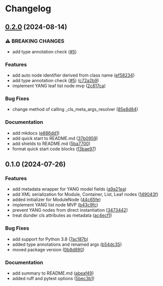 # Changelog

## [0.2.0](https://github.com/nomios-opensource/yapyang/compare/v0.1.0...v0.2.0) (2024-08-14)


### ⚠ BREAKING CHANGES

* add type annotation check ([#5](https://github.com/nomios-opensource/yapyang/issues/5))

### Features

* add auto node identifier derived from class name ([ef58234](https://github.com/nomios-opensource/yapyang/commit/ef58234b355dcf5499b5a3fead62a473a7d70f01))
* add type annotation check ([#5](https://github.com/nomios-opensource/yapyang/issues/5)) ([c72a2b9](https://github.com/nomios-opensource/yapyang/commit/c72a2b9766e2aa4508fe1de0e6da265adb4bb639))
* implement YANG leaf list node mvp ([2c817ca](https://github.com/nomios-opensource/yapyang/commit/2c817ca0b52efc79021b2c7de15df3cda909b7d4))


### Bug Fixes

* change method of calling _cls_meta_args_resolver ([85e8d84](https://github.com/nomios-opensource/yapyang/commit/85e8d84b38067a102b127dc97693a2b5d1e1bec0))


### Documentation

* add mkdocs ([e886dd1](https://github.com/nomios-opensource/yapyang/commit/e886dd177a33eeed38501cf4b71996406c7936e7))
* add quick start to README.md ([37b0959](https://github.com/nomios-opensource/yapyang/commit/37b095938938c2f934e2566e990f7213b801a185))
* add shields to README.md ([5ba7700](https://github.com/nomios-opensource/yapyang/commit/5ba7700d8943adf97e9fdba76c18e884bc0275c3))
* format quick start code blocks ([f3bae97](https://github.com/nomios-opensource/yapyang/commit/f3bae97674ce3d02c0ea21a5c95f4f661cd7e12e))

## 0.1.0 (2024-07-26)


### Features

* add metadata wrapper for YANG model fields ([a9a21ea](https://github.com/nomios-opensource/yapyang/commit/a9a21eafd9f41fc09538f52a91acfbd063e12952))
* add XML serialization for Module, Container, List, Leaf nodes ([149043f](https://github.com/nomios-opensource/yapyang/commit/149043fc3ed2928f37cb0f356dc289c50bd1f96a))
* added initializer for ModuleNode ([44c65fe](https://github.com/nomios-opensource/yapyang/commit/44c65fe72f144f6a320427e13b3eb6ba5d9c0a76))
* implement YANG list node MVP ([b43c9fc](https://github.com/nomios-opensource/yapyang/commit/b43c9fcf00b8409b4e03d98e35c12e849d0357c1))
* prevent YANG nodes from direct instantiation ([3473442](https://github.com/nomios-opensource/yapyang/commit/34734426faa8a5cee1438dec7b7e4b05050f07bf))
* treat dunder cls attributes as metadata ([ac4ecf1](https://github.com/nomios-opensource/yapyang/commit/ac4ecf1ef65a601c9fa00f24fa2f24c39da72381))


### Bug Fixes

* add support for Python 3.8 ([7ac187b](https://github.com/nomios-opensource/yapyang/commit/7ac187ba34a1b6fc9fd9571d759efbc5a3954b33))
* added type annotations and renamed args ([b54dc35](https://github.com/nomios-opensource/yapyang/commit/b54dc351f2c8e727b803b81c5aa68b34284d6ce0))
* moved package version ([0b8d890](https://github.com/nomios-opensource/yapyang/commit/0b8d890ccbfb6bce03b8b645a3adb1b06a59e3d5))


### Documentation

* add summary to README.md ([abeaf49](https://github.com/nomios-opensource/yapyang/commit/abeaf497749731a1c8a9eaf3ddb63fa1426dc11f))
* added ruff and pytest options ([5bec3b1](https://github.com/nomios-opensource/yapyang/commit/5bec3b17338fd02a8e89ad6a819810dae6207bb1))
